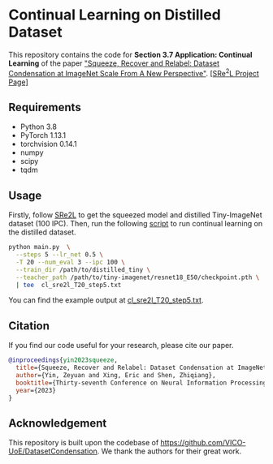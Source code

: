 # Continual Learning on Distilled Dataset

This repository contains the code for __Section 3.7 Application: Continual Learning__ of the paper ["Squeeze, Recover and Relabel: Dataset Condensation at ImageNet Scale From A New Perspective"](https://arxiv.org/abs/2306.13092). [[SRe<sup>2</sup>L Project Page]](https://zeyuanyin.github.io/projects/SRe2L/)

## Requirements

- Python 3.8
- PyTorch 1.13.1
- torchvision 0.14.1
- numpy
- scipy
- tqdm

## Usage

Firstly, follow [SRe2L](https://github.com/VILA-Lab/SRe2L) to get the squeezed model and distilled Tiny-ImageNet dataset (100 IPC). Then, run the following [script](run.sh) to run continual learning on the distilled dataset.

```bash
python main.py  \
  --steps 5 --lr_net 0.5 \
  -T 20 --num_eval 3 --ipc 100 \
  --train_dir /path/to/distilled_tiny \
  --teacher_path /path/to/tiny-imagenet/resnet18_E50/checkpoint.pth \
  | tee  cl_sre2l_T20_step5.txt
```

You can find the example output at [cl_sre2l_T20_step5.txt](cl_sre2l_T20_step5.txt).

## Citation

If you find our code useful for your research, please cite our paper.

```bibtex
@inproceedings{yin2023squeeze,
  title={Squeeze, Recover and Relabel: Dataset Condensation at ImageNet Scale From A New Perspective},
  author={Yin, Zeyuan and Xing, Eric and Shen, Zhiqiang},
  booktitle={Thirty-seventh Conference on Neural Information Processing Systems},
  year={2023}
}
```

## Acknowledgement

This repository is built upon the codebase of <https://github.com/VICO-UoE/DatasetCondensation>. We thank the authors for their great work.
